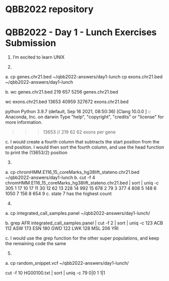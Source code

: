 # QBB2022 repository
 # QBB2022 - Day 1 - Lunch Exercises Submission

 1. I’m excited to learn UNIX

2. 
a. 
cp genes.chr21.bed ~/qbb2022-answers/day1-lunch
cp exons.chr21.bed ~/qbb2022-answers/day1-lunch

b.
wc genes.chr21.bed 
     219     657    5256 genes.chr21.bed
	 
wc exons.chr21.bed 
	13653   40959  327672 exons.chr21.bed
	
python
Python 3.9.7 (default, Sep 16 2021, 08:50:36) 
[Clang 10.0.0 ] :: Anaconda, Inc. on darwin
Type "help", "copyright", "credits" or "license" for more information.
>>> 13653 // 219
62
62 exons per gene

c. 
I would create a fourth column that subtracts the start position from the end position. I would then sort the fourth column, and use the head function to print the (13653/2) position

3.
a. 
cp chromHMM.E116_15_coreMarks_hg38lift_stateno.chr21.bed ~/qbb2022-answers/day1-lunch
b. 
cut -f 4 chromHMM.E116_15_coreMarks_hg38lift_stateno.chr21.bed | sort | uniq -c
 305 1
  17 10
  17 11
  30 12
  62 13
 228 14
 992 15
 678 2
  79 3
 377 4
 808 5
 148 6
1050 7
 156 8
 654 9
c. state 7 has the highest count

4. 
a.
cp integrated_call_samples.panel ~/qbb2022-answers/day1-lunch/

b.
grep AFR integrated_call_samples.panel | cut -f 2 | sort | uniq -c
 123 ACB
 112 ASW
 173 ESN
 180 GWD
 122 LWK
 128 MSL
 206 YRI

c. I would use the grep function for the other super populations, and keep the remaining code the same

5. 
a. 
cp random_snippet.vcf ~/qbb2022-answers/day1-lunch/

cut -f 10 HG00100.txt | sort | uniq -c
 79 0|0
   1 1|1






	 